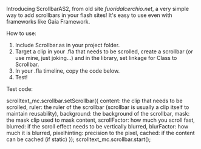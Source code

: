 Introducing ScrollbarAS2, from old site *fuoridalcerchio.net*, a very simple way to add scrollbars in your flash sites! 
It's easy to use even with frameworks like Gaia Framework.

How to use:

1. Include Scrollbar.as in your project folder.
2. Target a clip in your .fla that needs to be scrolled, create a scrollbar
(or use mine, just joking...) and in the library, set linkage for Class to Scrollbar.
3. In your .fla timeline, copy the code below. 
4. Test!

Test code: 

  scrolltext_mc.scrollbar.setScrollbar({
    content: the clip that needs to be scrolled,
    ruler: the ruler of the scrollbar (scrollbar is usually a clip itself to maintain reusability),
    background: the background of the scrollbar,
    mask: the mask clip used to mask content,
    scrollFactor: how much you scroll fast,
    blurred: if the scroll effect needs to be vertically blurred,
    blurFactor: how much it is blurred,
    pixelhinting: precision to the pixel, 
    cached: if the content can be cached (if static)
  });
  scrolltext_mc.scrollbar.start();
